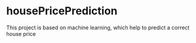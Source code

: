 # housePricePrediction
This project is based on machine learning, which help to predict a correct house price
